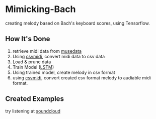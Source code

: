 # Mimicking-Bach
creating melody based on Bach's keyboard scores, using Tensorflow.
## How It's Done

1. retrieve midi data from [musedata](http://www.musedata.org/)
2. Using [csvmidi](http://www.fourmilab.ch/webtools/midicsv/), convert midi data to csv data
3. Load & prune data
4. Train Model ([LSTM](https://en.wikipedia.org/wiki/Long_short-term_memory))
5. Using trained model, create melody in csv format
6. using [csvmidi](http://www.fourmilab.ch/webtools/midicsv/), convert created csv format melody to audiable midi format.
## Created Examples
try listening at [soundcloud](https://soundcloud.com/2channelkrt/sets/mimicking-bach-examples)

